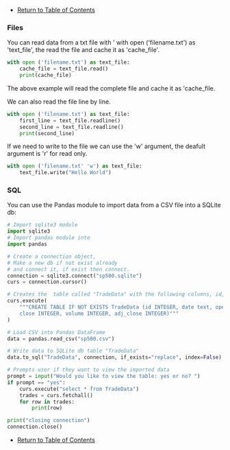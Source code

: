 - [Return to Table of Contents](/../../)  

### Files

You can read data from a txt file with ' with open ('filename.txt') as 'text_file', the read the file and cache it as 'cache_file'.

```python
with open ('filename.txt') as text_file:
    cache_file = text_file.read()
    print(cache_file)
```
The above example will read the complete file and cache it as 'cache_file.

We can also read the file line by line.

```python
with open ('filename.txt') as text_file:
    first_line = text_file.readline()
    second_line = text_file.readline()
    print(second_line)
```
If we need to write to the file we can use the 'w' argument, the deafult argument is 'r' for read only.

```python
with open ('filename.txt' 'w') as text_file:
    text_file.write("Hello World")
```


### SQL

You can use the Pandas module to import data from a CSV file into a SQLite db:


```python
# Import sqlite3 module
import sqlite3
# Import pandas module into
import pandas

# Create a connection object,
# Make a new db if not exist already 
# and connect it, if exist then connect.
connection = sqlite3.connect("sp500.sqlite")
curs = connection.cursor()

# Creates the  table called "TradeData" with the following columns, id, date, open, high, low, close, volume, adj_close
curs.execute(
    """CREATE TABLE IF NOT EXISTS TradeData (id INTEGER, date text, open INTEGER, high INTEGER, low INTEGER, 
    close INTEGER, volume INTEGER, adj_close INTEGER)"""
)

# Load CSV into Pandas DataFrame
data = pandas.read_csv("sp500.csv")

# Write data to SQLite db table "TradeData"
data.to_sql("TradeData", connection, if_exists="replace", index=False)

# Prompts user if they want to view the imported data
prompt = input("Would you like to view the table: yes or no? ")
if prompt == "yes":
    curs.execute("select * from TradeData")
    trades = curs.fetchall()
    for row in trades:
        print(row)

print("closing connection")
connection.close()
```

- [Return to Table of Contents](/../../)  
